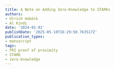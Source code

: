 ```yaml
---
title: A Note on Adding Zero-Knowledge to STARKs
authors:
- Ulrich Haböck
- Al Kindi
date: '2024-01-01'
publishDate: '2025-05-18T16:29:50.763517Z'
publication_types:
- manuscript
tags:
- FRI proof of proximity
- STARK
- zero-knowledge
---
```

